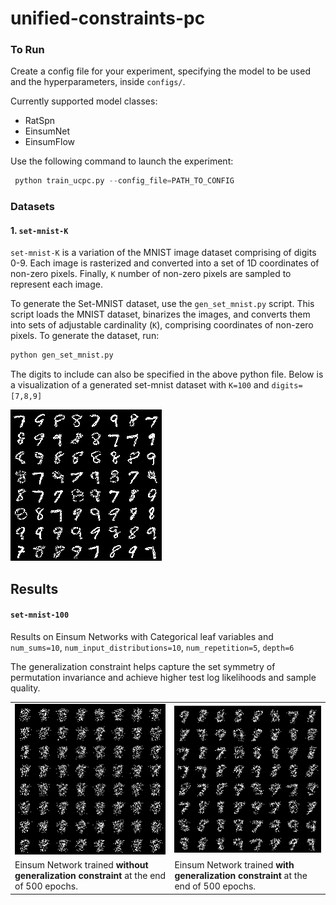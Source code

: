 # unified-constraints-pc
 
  
### To Run
Create a config file for your experiment, specifying the model to be used and the hyperparameters, inside `configs/`.

Currently supported model classes:
- RatSpn
- EinsumNet
- EinsumFlow

Use the following command to launch the experiment:

```python
 python train_ucpc.py --config_file=PATH_TO_CONFIG
```

### Datasets

#### 1. `set-mnist-K`

`set-mnist-K` is a variation of the MNIST image dataset comprising of digits 0-9. Each image is rasterized and converted into a set of 1D coordinates of non-zero pixels. Finally, `K` number of non-zero pixels are sampled to represent each image.

To generate the Set-MNIST dataset, use the `gen_set_mnist.py` script. This script loads the MNIST dataset, binarizes the images, and converts them into sets of adjustable cardinality (`K`), comprising coordinates of non-zero pixels. To generate the dataset, run:

```python
python gen_set_mnist.py 
```
The digits to include can also be specified in the above python file. Below is a visualization of a generated set-mnist dataset with `K=100` and `digits=[7,8,9]`

<img src="./assets/mnist-set-100.png"></img>


## Results

#### `set-mnist-100`

Results on Einsum Networks with Categorical leaf variables and `num_sums=10`, `num_input_distributions=10`, `num_repetition=5`, `depth=6`

The generalization constraint helps capture the set symmetry of permutation invariance and achieve higher test log likelihoods and sample quality.


<table>
  <tr>
    <td> 
    <img src="./assets/einet-set-mnist-100-unconstrained-ep500.png"></img>
    </td>
    <td>
     <img src="./assets/einet-set-mnist-100-constrained-ep500.png"></img>
     </td>
  </tr>
  <tr>
   <td> 
    Einsum Network trained <b>without generalization constraint</b> at the end of 500 epochs.
    </td>
    <td>
    Einsum Network trained <b>with generalization constraint</b> at the end of 500 epochs.
    </td>
  </tr>
</table>
